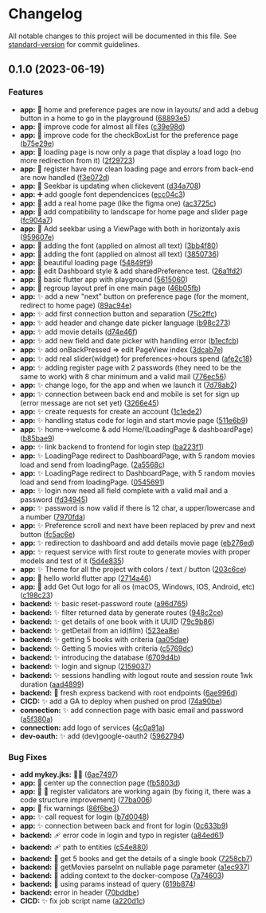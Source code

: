 # Changelog

All notable changes to this project will be documented in this file. See [standard-version](https://github.com/conventional-changelog/standard-version) for commit guidelines.

## 0.1.0 (2023-06-19)


### Features

* **app:** :art: home and preference pages are now in layouts/ and add a debug button in a home to go in the playground ([68893e5](https://github.com/EIP-GetOut/GETOUT-Platform/commit/68893e5879f014bf28cafd3cdd77a08eacd57d8c))
* **app:** :art: improve code for almost all files ([c39e98d](https://github.com/EIP-GetOut/GETOUT-Platform/commit/c39e98ddd27bd59c073d22ae641774adb46807bb))
* **app:** :art: improve code for the checkBoxList for the preference page ([b75e29e](https://github.com/EIP-GetOut/GETOUT-Platform/commit/b75e29ea4e6f479ff08c8eaf1e6f0c730e74a5dd))
* **app:** :art: loading page is now only a page that display a load logo (no more redirection from it) ([2f29723](https://github.com/EIP-GetOut/GETOUT-Platform/commit/2f297236e376b4e16b2b70f9b6122068ac4f8fe4))
* **app:** :art: register have now clean loading page and errors from back-end are now handled ([f3e072d](https://github.com/EIP-GetOut/GETOUT-Platform/commit/f3e072dbe1ca3d0f18c971f5ae2efcfec37eee90))
* **app:** :construction: Seekbar is updating when clickevent ([d34a708](https://github.com/EIP-GetOut/GETOUT-Platform/commit/d34a708a468489764dc6b76344dd03a6849ea7e6))
* **app:** :heavy_plus_sign: add google font dependencices ([ecc04c3](https://github.com/EIP-GetOut/GETOUT-Platform/commit/ecc04c3f2eec09cd71803ad789b4b885fd5f87f7))
* **app:** :lipstick: add a real home page (like the figma one) ([ac3725c](https://github.com/EIP-GetOut/GETOUT-Platform/commit/ac3725c23423bca87f175f4fed87ffaea5cc4004))
* **app:** :lipstick: add compatibility to landscape for home page and slider page ([fc904a7](https://github.com/EIP-GetOut/GETOUT-Platform/commit/fc904a71c1d6655cffc7f9ecb24f85b0d299637b))
* **app:** :lipstick: Add seekbar using a ViewPage with both in horizontaly axis ([959607e](https://github.com/EIP-GetOut/GETOUT-Platform/commit/959607e17c0d13a654d32e7fa308fb7b45d158ff))
* **app:** :lipstick: adding the font (applied on almost all text) ([3bb4f80](https://github.com/EIP-GetOut/GETOUT-Platform/commit/3bb4f80bea2edcdb3d739c1fe34ecafd7d9fcde0))
* **app:** :lipstick: adding the font (applied on almost all text) ([3850736](https://github.com/EIP-GetOut/GETOUT-Platform/commit/385073697de970688feedd92b2d2eec21aaf0521))
* **app:** :lipstick: beautiful loading page ([54849f9](https://github.com/EIP-GetOut/GETOUT-Platform/commit/54849f920b6ef664de2e32e571bd54caf17ae78c))
* **app:** :lipstick: edit Dashboard style & add sharedPreference test. ([26a1fd2](https://github.com/EIP-GetOut/GETOUT-Platform/commit/26a1fd2c1f6432785b0180e6070a84c9e0c97ded))
* **app:** :poop: basic flutter app with playground ([5615060](https://github.com/EIP-GetOut/GETOUT-Platform/commit/5615060f3478c214de9afce97aa5a87285e34baa))
* **app:** :poop: regroup layout pref in one main page ([46b05fb](https://github.com/EIP-GetOut/GETOUT-Platform/commit/46b05fb2813c617883a379391842e5c7c7332f6f))
* **app:** :sparkles: add a new "next" button on preference page (for the moment, redirect to home page) ([89ac94e](https://github.com/EIP-GetOut/GETOUT-Platform/commit/89ac94e75a1b9a18ce2b799e2e6cd2fbd1327df9))
* **app:** :sparkles: add first connection button and separation ([75c2ffc](https://github.com/EIP-GetOut/GETOUT-Platform/commit/75c2ffc488d234dc485e1ba7ea0485e681335502))
* **app:** :sparkles: add header and change date picker language ([b98c273](https://github.com/EIP-GetOut/GETOUT-Platform/commit/b98c273ab6c8247e4cb211b9304c8d9645aa250c))
* **app:** :sparkles: add movie details ([d74e46f](https://github.com/EIP-GetOut/GETOUT-Platform/commit/d74e46f95ff516da1fa91d6938e592a4b15a853d))
* **app:** :sparkles: add new field and date picker with handling error ([b1ecfcb](https://github.com/EIP-GetOut/GETOUT-Platform/commit/b1ecfcb83286d35df4d28e1f9789ab84332cb1d9))
* **app:** :sparkles: add onBackPressed => edit PageView index ([3dcab7e](https://github.com/EIP-GetOut/GETOUT-Platform/commit/3dcab7e6155430b0538a9fa1fff8bf39230f4151))
* **app:** :sparkles: add real slider(widget) for preferences->hours spend ([afe2c18](https://github.com/EIP-GetOut/GETOUT-Platform/commit/afe2c18f3776db590dadbcc4c46e2469a2e78f7b))
* **app:** :sparkles: adding register page with 2 passwords (they need to be the same to work) with 8 char minimum and a valid mail ([776ec56](https://github.com/EIP-GetOut/GETOUT-Platform/commit/776ec56097adebe5e19b7e0cc001b6cbc43594ed))
* **app:** :sparkles: change logo, for the app and when we launch it ([7d78ab2](https://github.com/EIP-GetOut/GETOUT-Platform/commit/7d78ab2138a5c6b4a7bc7a5490fc983058ac0165))
* **app:** :sparkles: connection between back end and mobile is set for sign up (error message are not set yet) ([3266e45](https://github.com/EIP-GetOut/GETOUT-Platform/commit/3266e45dedc341b429480466c5ec9db8cbb85095))
* **app:** :sparkles: create requests for create an account ([1c1ede2](https://github.com/EIP-GetOut/GETOUT-Platform/commit/1c1ede2536f597c4bb37c0cc60a51da176188028))
* **app:** :sparkles: handling status code for login and start movie page ([511e6b9](https://github.com/EIP-GetOut/GETOUT-Platform/commit/511e6b9c39408033d8e18ac0d908ae42c03f20a7))
* **app:** :sparkles: home->welcome & add Home/(LoadingPage & dashboardPage) ([b85bae9](https://github.com/EIP-GetOut/GETOUT-Platform/commit/b85bae99713e75e4fad148e772896f7a93aa0798))
* **app:** :sparkles: link backend to frontend for login step ([ba223f1](https://github.com/EIP-GetOut/GETOUT-Platform/commit/ba223f1ab7594e46c0b1974df3dc5b244c9ce980))
* **app:** :sparkles: LoadingPage redirect to DashboardPage, with 5 random movies load and send from loadingPage. ([2a5568c](https://github.com/EIP-GetOut/GETOUT-Platform/commit/2a5568c06f8f15d453f7d88875738ebd3e287c6e))
* **app:** :sparkles: LoadingPage redirect to DashboardPage, with 5 random movies load and send from loadingPage. ([0545691](https://github.com/EIP-GetOut/GETOUT-Platform/commit/05456917add0f3533b22709f62afc1e5b6f23894))
* **app:** :sparkles: login now need all field complete with a valid mail and a password ([fd34945](https://github.com/EIP-GetOut/GETOUT-Platform/commit/fd34945790b85e48fd4b46d532208c59f1ebc2eb))
* **app:** :sparkles: password is now valid if there is 12 char, a upper/lowercase and a number ([7970fda](https://github.com/EIP-GetOut/GETOUT-Platform/commit/7970fda517181a7d407392d7901bd8afc70f488e))
* **app:** :sparkles: Preference scroll and next have been replaced by prev and next button ([fc5ac6e](https://github.com/EIP-GetOut/GETOUT-Platform/commit/fc5ac6e8120784d9a90dd98a209cd47d0fcc2647))
* **app:** :sparkles: redirection to dashboard and add details movie page ([eb276ed](https://github.com/EIP-GetOut/GETOUT-Platform/commit/eb276ede15cb50503f2e3d2fe693788bb5d21a4f))
* **app:** :sparkles: request service with first route to generate movies with proper models and test of it ([5d4e835](https://github.com/EIP-GetOut/GETOUT-Platform/commit/5d4e83586eaf0aae289e9ede3fff16f6f10f4987))
* **app:** :sparkles: Theme for all the project with colors / text / button ([203c6ce](https://github.com/EIP-GetOut/GETOUT-Platform/commit/203c6cea2ca362d3b28429a596e6b9b79dd46e2b))
* **app:** :tada: hello world flutter app ([2714a46](https://github.com/EIP-GetOut/GETOUT-Platform/commit/2714a46d4047c21df73783848fb710a0d94b236a))
* **app:** :wrench: add Get Out logo for all os (macOS, Windows, IOS, Android, etc) ([c198c23](https://github.com/EIP-GetOut/GETOUT-Platform/commit/c198c2365b1365243538906ccbb3aeae8baff051))
* **backend:** :sparkles: basic reset-password route ([a96d765](https://github.com/EIP-GetOut/GETOUT-Platform/commit/a96d76531900233506ad23f30adee66894209bff))
* **backend:** :sparkles: filter returned data by generate routes ([948c2ce](https://github.com/EIP-GetOut/GETOUT-Platform/commit/948c2cee1c95ca7dba380e8f4e542537461982c5))
* **backend:** :sparkles: get details of one book with it UUID ([79c9b86](https://github.com/EIP-GetOut/GETOUT-Platform/commit/79c9b8678b4e8d64ccb791369f7b7ae99e10d892))
* **backend:** :sparkles: getDetail from an id(film) ([523ea8e](https://github.com/EIP-GetOut/GETOUT-Platform/commit/523ea8e7c772a69b7b2ed2dce79aa783df4d3bdd))
* **backend:** :sparkles: getting 5 books with criteria ([aa05dae](https://github.com/EIP-GetOut/GETOUT-Platform/commit/aa05dae8d3c341d526f55fc6034368f9cccecb6f))
* **backend:** :sparkles: Getting 5 movies with criteria ([c5769dc](https://github.com/EIP-GetOut/GETOUT-Platform/commit/c5769dcb5d532128fec619fe62c66d1a4cfa4d17))
* **backend:** :sparkles: introducing the database ([6709d4b](https://github.com/EIP-GetOut/GETOUT-Platform/commit/6709d4bb9595b778b241f79f55c42144cd041e64))
* **backend:** :sparkles: login and signup ([2159037](https://github.com/EIP-GetOut/GETOUT-Platform/commit/2159037496958cf38c7c9516c04befb2b62ac514))
* **backend:** :sparkles: sessions handling with logout route and session route 1wk duration ([aad4899](https://github.com/EIP-GetOut/GETOUT-Platform/commit/aad4899bee65f48341dd45d0af54aee50137dd0e))
* **backend:** :tada: fresh express backend with root endpoints ([6ae996d](https://github.com/EIP-GetOut/GETOUT-Platform/commit/6ae996d7854fafa19f4c36f97fdb2ad6329c206b))
* **CICD:** :sparkles: add a GA to deploy when pushed on prod ([74a90be](https://github.com/EIP-GetOut/GETOUT-Platform/commit/74a90bec413cc08ea37704aa8fcbcbceece3223d))
* **connection:** :sparkles: add connection page with basic email and password ([a5f380a](https://github.com/EIP-GetOut/GETOUT-Platform/commit/a5f380aef0f3ac7cadd85c6455b6ea43d1f89a73))
* **connection:** add logo of services ([4c0a91a](https://github.com/EIP-GetOut/GETOUT-Platform/commit/4c0a91a1027e92bed0018f8052ac048225feeb12))
* **dev-oauth:** :sparkles: add (dev)google-oauth2 ([5962794](https://github.com/EIP-GetOut/GETOUT-Platform/commit/596279488aadca4ce440e59e17061852e28c2710))


### Bug Fixes

* **add mykey.jks:** :technologist: ([6ae7497](https://github.com/EIP-GetOut/GETOUT-Platform/commit/6ae74975b2f639f633f3b2e056a514aa1106faaf))
* **app:** :art: center up the connection page ([fb5803d](https://github.com/EIP-GetOut/GETOUT-Platform/commit/fb5803d523ec38cb531bf18eb02104e83741d21d))
* **app:** :bug: :art: register validators are working again (by fixing it, there was a code structure improvement) ([77ba006](https://github.com/EIP-GetOut/GETOUT-Platform/commit/77ba006fe92e444f846c8bc3275aef6a442b3133))
* **app:** :rotating_light: fix warnings ([86f6be3](https://github.com/EIP-GetOut/GETOUT-Platform/commit/86f6be3c0ac4bdb99059de0031cdef73d67e4e92))
* **app:** :sparkles: call request for login ([b7d0048](https://github.com/EIP-GetOut/GETOUT-Platform/commit/b7d0048c509f66ea8353a3889e5ccb6c2a38457d))
* **app:** :sparkles: connection between back and front for login ([0c633b9](https://github.com/EIP-GetOut/GETOUT-Platform/commit/0c633b91232010e8f6d4e788308c85b59d37ace3))
* **backend:** :adhesive_bandage: error code in login and typo in register ([a84ed61](https://github.com/EIP-GetOut/GETOUT-Platform/commit/a84ed61a35e2cc424514287217f7866ccc405148))
* **backend:** :adhesive_bandage: path to entities ([c54e880](https://github.com/EIP-GetOut/GETOUT-Platform/commit/c54e880a17efbf66afbdc0dc33e268ce2f370001))
* **backend:** :bug: get 5 books and get the details of a single book ([7258cb7](https://github.com/EIP-GetOut/GETOUT-Platform/commit/7258cb7edb62102eeff905c38d31c12a80df578e))
* **backend:** :bug: getMovies parseInt on nullable page parameter ([a1ec937](https://github.com/EIP-GetOut/GETOUT-Platform/commit/a1ec93792645862537b572455af67d9f0a1b5a85))
* **backend:** :rotating_light: adding context to the docker-compose ([7a74603](https://github.com/EIP-GetOut/GETOUT-Platform/commit/7a7460399bcd2a19ae3fe9108f91501e95f8936d))
* **backend:** :truck: using params instead of query ([619b874](https://github.com/EIP-GetOut/GETOUT-Platform/commit/619b874231b175a6f50a791009bc04fc335df9d9))
* **backend:** error in header ([70bddbe](https://github.com/EIP-GetOut/GETOUT-Platform/commit/70bddbe2111bc851ab258a4d79067ed0b73643e1))
* **CICD:** :sparkles: fix job script name ([a220d1c](https://github.com/EIP-GetOut/GETOUT-Platform/commit/a220d1c1a317267ecfd12f4f515340bbc91d41d8))
